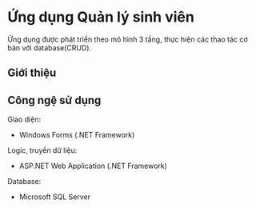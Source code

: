 # Ứng dụng Quản lý sinh viên
Ứng dụng được phát triển theo mô hình 3 tầng, thực hiện các thao tác cơ bản với database(CRUD).

## Giới thiệu

## Công ngệ sử dụng
Giao diện:
  * Windows Forms (.NET Framework)

Logic, truyền dữ liệu:
  * ASP.NET Web Application (.NET Framework)

Database:
  * Microsoft SQL Server
